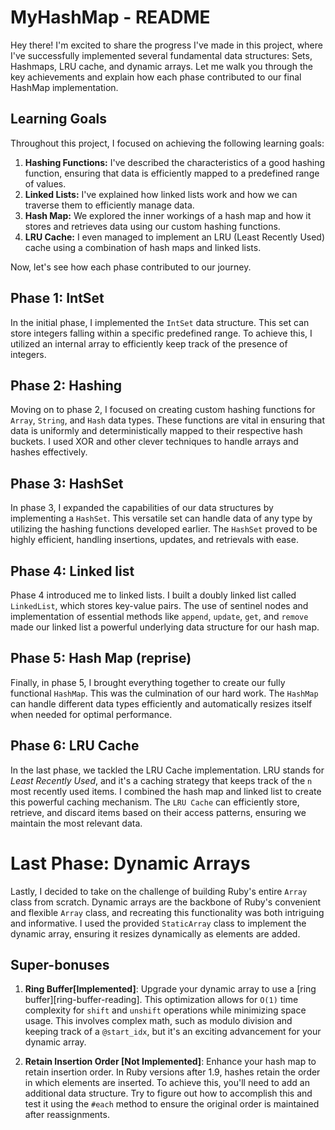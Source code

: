 # MyHashMap - README

Hey there! I'm excited to share the progress I've made in this project, where I've successfully implemented several fundamental data structures: Sets, Hashmaps, LRU cache, and dynamic arrays. Let me walk you through the key achievements and explain how each phase contributed to our final HashMap implementation.

## Learning Goals

Throughout this project, I focused on achieving the following learning goals:

1. **Hashing Functions:** I've described the characteristics of a good hashing function, ensuring that data is efficiently mapped to a predefined range of values.
2. **Linked Lists:** I've explained how linked lists work and how we can traverse them to efficiently manage data.
3. **Hash Map:** We explored the inner workings of a hash map and how it stores and retrieves data using our custom hashing functions.
4. **LRU Cache:** I even managed to implement an LRU (Least Recently Used) cache using a combination of hash maps and linked lists.

Now, let's see how each phase contributed to our journey.

## Phase 1: IntSet

In the initial phase, I implemented the `IntSet` data structure. This set can store integers falling within a specific predefined range. To achieve this, I utilized an internal array to efficiently keep track of the presence of integers.

## Phase 2: Hashing

Moving on to phase 2, I focused on creating custom hashing functions for `Array`, `String`, and `Hash` data types. These functions are vital in ensuring that data is uniformly and deterministically mapped to their respective hash buckets. I used XOR and other clever techniques to handle arrays and hashes effectively.

## Phase 3: HashSet

In phase 3, I expanded the capabilities of our data structures by implementing a `HashSet`. This versatile set can handle data of any type by utilizing the hashing functions developed earlier. The `HashSet` proved to be highly efficient, handling insertions, updates, and retrievals with ease.

## Phase 4: Linked list

Phase 4 introduced me to linked lists. I built a doubly linked list called `LinkedList`, which stores key-value pairs. The use of sentinel nodes and implementation of essential methods like `append`, `update`, `get`, and `remove` made our linked list a powerful underlying data structure for our hash map.

## Phase 5: Hash Map (reprise)

Finally, in phase 5, I brought everything together to create our fully functional `HashMap`. This was the culmination of our hard work. The `HashMap` can handle different data types efficiently and automatically resizes itself when needed for optimal performance.

## Phase 6: LRU Cache

In the last phase, we tackled the LRU Cache implementation. LRU stands for _Least Recently Used_, and it's a caching strategy that keeps track of the `n` most recently used items. I combined the hash map and linked list to create this powerful caching mechanism. The `LRU Cache` can efficiently store, retrieve, and discard items based on their access patterns, ensuring we maintain the most relevant data.

# Last Phase: Dynamic Arrays

Lastly, I decided to take on the challenge of building Ruby's entire `Array` class from scratch. Dynamic arrays are the backbone of Ruby's convenient and flexible `Array` class, and recreating this functionality was both intriguing and informative. I used the provided `StaticArray` class to implement the dynamic array, ensuring it resizes dynamically as elements are added.

## Super-bonuses

1. **Ring Buffer[Implemented]**: Upgrade your dynamic array to use a [ring buffer][ring-buffer-reading]. This optimization allows for `O(1)` time complexity for `shift` and `unshift` operations while minimizing space usage. This involves complex math, such as modulo division and keeping track of a `@start_idx`, but it's an exciting advancement for your dynamic array.

2. **Retain Insertion Order [Not Implemented]**: Enhance your hash map to retain insertion order. In Ruby versions after 1.9, hashes retain the order in which elements are inserted. To achieve this, you'll need to add an additional data structure. Try to figure out how to accomplish this and test it using the `#each` method to ensure the original order is maintained after reassignments.
